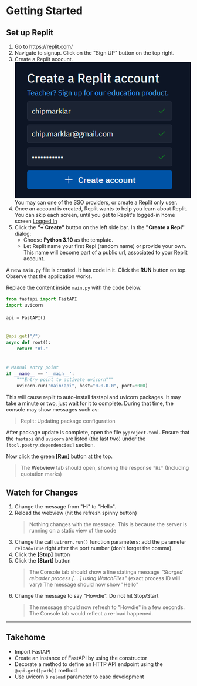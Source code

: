 # Getting Started

## Set up Replit

1. Go to <https://replit.com/>
1. Navigate to signup. Click on the "Sign UP" button on the top right.
1. Create a Replit acocunt.  ![signup](img/signup.png) You may can one of the SSO providers, or create a Replit only user.
1. Once an account is created, Replit wants to help you learn about Replit. You can skip each screen, until you get to Replit's logged-in home screen [Logged In](https://replit.com/~)
1. Click the **"+ Create"** button on the left side bar. In the **"Create a Repl"** dialog:
    - Choose **Python 3.10** as the template.
    - Let Replit name your first Repl (random name) or provide your own. This name will become part of a public url, associated to your Replit account.

A new `main.py` file is created. It has code in it.
Click the **RUN** button on top. Observe that the application works.

Replace the content inside `main.py` with the code below.

```python
from fastapi import FastAPI
import uvicorn

api = FastAPI()


@api.get("/")
async def root():
    return "Hi."


# Manual entry point
if __name__ == '__main__':
    """Entry point to activate uvicorn"""
    uvicorn.run("main:api", host="0.0.0.0", port=8000)
```

This will cause replit to auto-install fastapi and uvicorn packages. It may take a minute or two, just wait for it to complete. During that time, the console may show messages such as:

> Replit: Updating package configuration

After package update is complete, open the file `pyproject.toml`. Ensure that the `fastapi` and `uvicorn` are listed (the last two) under the `[tool.poetry.dependencies]` section.

Now click the green **[Run]** button at the top.

> The **Webview** tab should open, showing the response `"Hi"` (Including quotation marks)

## Watch for Changes

1. Change the message from "Hi" to "Hello".
1. Reload the webview (hit the refresh spinny button)
    > Nothing changes with the message. This is because the server is running on a static view of the code
1. Change the call `uvirorn.run()` function parameters: add the parameter `reload=True` right after the port number (don't forget the comma).
1. Click the **[Stop]** button
1. Click the **[Start]** button
    > The Console tab should show a line statinga message _"Starged reloader process [....] using WatchFiles"_ (exact process ID will vary)
    > The message should now show "Hello"
1. Change the message to say "Howdie". Do not hit Stop/Start
    > The message should now refresh to "Howdie" in a few seconds.
    > The Console tab would reflect a re-load happened.

----

## Takehome

- Import FastAPI
- Create an instance of FastAPI by using the constructor
- Decorate a method to define an HTTP API endpoint using the `@api.get([path])` method
- Use uvicorn's `reload` parameter to ease development
